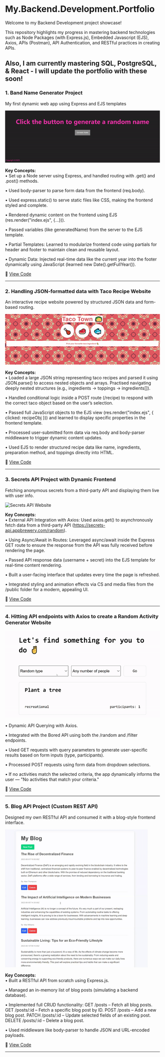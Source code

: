 # My.Backend.Development.Portfolio
Welcome to my Backend Development project showcase!

This repository highlights my progress in mastering backend technologies such as Node Packages (with Express.js), Embedded Javascript (EJS), Axios, APIs (Postman), API Authentication, and RESTful practices in creating APIs.

Also, I am currently mastering SQL, PostgreSQL, & React - I will update the portfolio with these soon!
---

### 1. Band Name Generator Project
My first dynamic web app using Express and EJS templates

![Band Name Generator Website Screenshot](./assets/project%20previews/band-name-generator.gif)

**Key Concepts:**  
• Set up a Node server using Express, and handled routing with .get() and .post() methods.

• Used body-parser to parse form data from the frontend (req.body).

• Used express.static() to serve static files like CSS, making the frontend styled and complete.

• Rendered dynamic content on the frontend using EJS (res.render("index.ejs", {...})).

• Passed variables (like generatedName) from the server to the EJS template.

• Partial Templates: Learned to modularize frontend code using partials for header and footer to maintain clean and reusable layout.

• Dynamic Data: Injected real-time data like the current year into the footer dynamically using JavaScript (learned new Date().getFullYear()). 

📁 [View Code](./Band%20Name%20Generator%20Project/)

---

### 2. Handling JSON-formatted data with Taco Recipe Website  
An interactive recipe website powered by structured JSON data and form-based routing.

![Taco Town Website](./assets/project%20previews/taco-town-website.gif)

**Key Concepts:**  
• Loaded a large JSON string representing taco recipes and parsed it using JSON.parse() to access nested objects and arrays. Practised navigating deeply nested structures (e.g., ingredients → toppings → ingredients[]).

• Handled conditional logic inside a POST route (/recipe) to respond with the correct taco object based on the user’s selection.

• Passed full JavaScript objects to the EJS view (res.render("index.ejs", { clicked: recipeObj })) and learned to display specific properties in the frontend template.

• Processed user-submitted form data via req.body and body-parser middleware to trigger dynamic content updates.

• Used EJS to render structured recipe data like name, ingredients, preparation method, and toppings directly into HTML.

📁 [View Code](./Taco%20Recipe%20Website/)

---

### 3. Secrets API Project with Dynamic Frontend
Fetching anonymous secrets from a third-party API and displaying them live with user info.

![Secrets API Website](./assets/project%20previews/secrets-api.gif)

**Key Concepts:**  
• External API Integration with Axios: Used axios.get() to asynchronously fetch data from a third-party API (https://secrets-api.appbrewery.com/random).

• Using Async/Await in Routes: Leveraged async/await inside the Express GET route to ensure the response from the API was fully received before rendering the page.

• Passed API response data (username + secret) into the EJS template for real-time content rendering.

• Built a user-facing interface that updates every time the page is refreshed.

• Integrated styling and animation effects via CS and media files from the /public folder for a modern, appealing UI.

📁 [View Code](./Secrets%20Project/)

---


### 4. Hitting API endpoints with Axios to create a Random Activity Generator Website

![Random Activity Generator Website](./assets/project%20previews/random-activity-generator.gif)

• Dynamic API Querying with Axios.

• Integrated with the Bored API using both the /random and /filter endpoints.

• Used GET requests with query parameters to generate user-specific results based on form inputs (type, participants).

• Processed POST requests using form data from dropdown selections.

• If no activities match the selected criteria, the app dynamically informs the user — "No activities that match your criteria."

📁 [View Code](./Random%20Activity%20Generator/)

---

### 5. Blog API Project (Custom REST API)
Designed my own RESTful API and consumed it with a blog-style frontend interface.

![Blog API Project Website](./assets/project%20previews/blog-api-project.gif)

**Key Concepts:**  
• Built a RESTful API from scratch using Express.js.

• Managed an in-memory list of blog posts (simulating a backend database).

• Implemented full CRUD functionality:
GET /posts – Fetch all blog posts.
GET /posts/:id – Fetch a specific blog post by ID.
POST /posts – Add a new blog post.
PATCH /posts/:id – Update selected fields of an existing post.
DELETE /posts/:id – Delete a blog post.

• Used middleware like body-parser to handle JSON and URL-encoded payloads.

📁 [View Code](./Blog%20API%20Project/)

---

